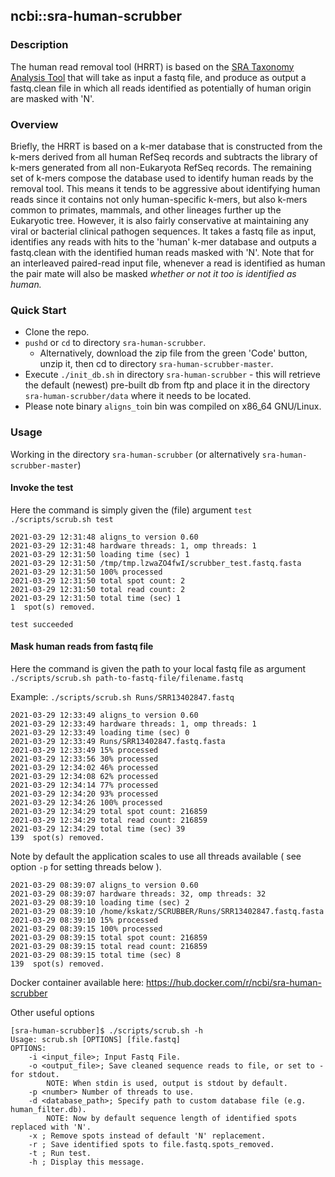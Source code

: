 ## ncbi::sra-human-scrubber 
### Description
The human read removal tool (HRRT) is based on the [SRA Taxonomy Analysis Tool](https://doi.org/10.1186/s13059-021-02490-0) that will take as input a fastq file, and produce as output a fastq.clean file in which all reads identified as potentially of human origin are masked with 'N'.
### Overview
Briefly, the HRRT is based on a k-mer database that is constructed from the k-mers derived from all human RefSeq records and subtracts the library of k-mers generated from all non-Eukaryota RefSeq records. The remaining set of k-mers compose the database used to identify human reads by the removal tool. This means it tends to be aggressive about identifying human reads since it contains not only human-specific k-mers, but also k-mers common to primates, mammals, and other lineages further up the Eukaryotic tree. However, it is also fairly conservative at maintaining any viral or bacterial clinical pathogen sequences. It takes a fastq file as input, identifies any reads with hits to the 'human' k-mer database and outputs a fastq.clean with
the identified human reads masked with 'N'. Note that for an interleaved paired-read input file, whenever a read is identified as human the pair mate will also be masked *whether or not it too is identified as human.*
### Quick Start
* Clone the repo.
* `pushd` or `cd` to directory `sra-human-scrubber`.
	* Alternatively, download the zip file from the green 'Code' button, unzip it, then cd to directory `sra-human-scrubber-master`.
* Execute `./init_db.sh` in directory `sra-human-scrubber` - this will retrieve the default (newest) pre-built db from ftp and place it in the directory `sra-human-scrubber/data` where it needs to be located.
* Please note binary `aligns_to`in bin was compiled on x86_64 GNU/Linux. 



### Usage
Working in the directory `sra-human-scrubber` (or alternatively `sra-human-scrubber-master`)
#### Invoke the test 
Here the command is simply given the (file) argument `test`
`./scripts/scrub.sh test`

```
2021-03-29 12:31:48	aligns_to version 0.60
2021-03-29 12:31:48	hardware threads: 1, omp threads: 1
2021-03-29 12:31:50	loading time (sec) 1
2021-03-29 12:31:50	/tmp/tmp.lzwaZO4fwI/scrubber_test.fastq.fasta
2021-03-29 12:31:50	100% processed
2021-03-29 12:31:50	total spot count: 2
2021-03-29 12:31:50	total read count: 2
2021-03-29 12:31:50	total time (sec) 1
1  spot(s) removed.

test succeeded
```

#### Mask human reads from fastq file

Here the command is given the path to your local fastq file as argument
`./scripts/scrub.sh path-to-fastq-file/filename.fastq`

Example:
`./scripts/scrub.sh Runs/SRR13402847.fastq`

```
2021-03-29 12:33:49	aligns_to version 0.60
2021-03-29 12:33:49	hardware threads: 1, omp threads: 1
2021-03-29 12:33:49	loading time (sec) 0
2021-03-29 12:33:49	Runs/SRR13402847.fastq.fasta
2021-03-29 12:33:49	15% processed
2021-03-29 12:33:56	30% processed
2021-03-29 12:34:02	46% processed
2021-03-29 12:34:08	62% processed
2021-03-29 12:34:14	77% processed
2021-03-29 12:34:20	93% processed
2021-03-29 12:34:26	100% processed
2021-03-29 12:34:29	total spot count: 216859
2021-03-29 12:34:29	total read count: 216859
2021-03-29 12:34:29	total time (sec) 39
139  spot(s) removed.

```
Note by default the application scales to use all threads available
( see option `-p` for setting threads below ).

```
2021-03-29 08:39:07	aligns_to version 0.60
2021-03-29 08:39:07	hardware threads: 32, omp threads: 32
2021-03-29 08:39:10	loading time (sec) 2
2021-03-29 08:39:10	/home/kskatz/SCRUBBER/Runs/SRR13402847.fastq.fasta
2021-03-29 08:39:10	15% processed
2021-03-29 08:39:15	100% processed
2021-03-29 08:39:15	total spot count: 216859
2021-03-29 08:39:15	total read count: 216859
2021-03-29 08:39:15	total time (sec) 8
139  spot(s) removed.
```
Docker container available here: https://hub.docker.com/r/ncbi/sra-human-scrubber

Other useful options
```
[sra-human-scrubber]$ ./scripts/scrub.sh -h
Usage: scrub.sh [OPTIONS] [file.fastq] 
OPTIONS:
	-i <input_file>; Input Fastq File.
	-o <output_file>; Save cleaned sequence reads to file, or set to - for stdout.
		NOTE: When stdin is used, output is stdout by default.
	-p <number> Number of threads to use.
	-d <database_path>; Specify path to custom database file (e.g. human_filter.db).
		NOTE: Now by default sequence length of identified spots replaced with 'N'.
	-x ; Remove spots instead of default 'N' replacement.
	-r ; Save identified spots to file.fastq.spots_removed.
	-t ; Run test.
	-h ; Display this message.

```

